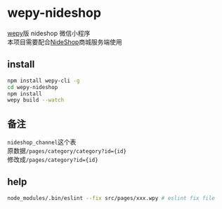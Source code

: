 # wepy-nideshop 
[wepy](https://github.com/wepyjs/wepy)版 nideshop 微信小程序      
本项目需要配合[NideShop](https://github.com/tumobi/nideshop)商城服务端使用

## install
```bash
npm install wepy-cli -g
cd wepy-nideshop
npm install
wepy build --watch
```

## 备注
`nideshop_channel`这个表    
原数据`/pages/category/category?id={id}`   
修改成`/pages/category?id={id}` 

## help
```bash
node_modules/.bin/eslint --fix src/pages/xxx.wpy # eslint fix file
```

